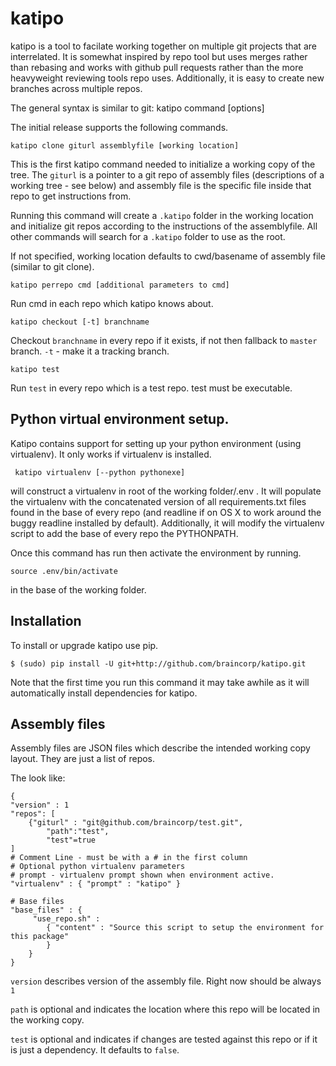 katipo
======
katipo is a tool to facilate working together on multiple git projects that are interrelated. 
It is somewhat inspired by repo tool but uses merges rather than rebasing and works with
github pull requests rather than the more heavyweight reviewing tools repo uses. Additionally, it is easy to create new branches across multiple repos.

The general syntax is similar to git:
    katipo command [options]
    
The initial release supports the following commands.

    katipo clone giturl assemblyfile [working location]

This is the first katipo command needed to initialize a working copy of the tree. The `giturl`
is a pointer to a git repo of assembly files (descriptions of a working tree - see below)
and assembly file is the specific file inside that repo to get instructions from.

Running this command will create a `.katipo` folder in the working location and initialize git repos
according to the instructions of the assemblyfile. All other commands will search for a `.katipo`
folder to use as the root.

If not specified, working location defaults to cwd/basename of assembly file (similar to git clone).

    katipo perrepo cmd [additional parameters to cmd]
  
Run cmd in each repo which katipo knows about.

    katipo checkout [-t] branchname

Checkout `branchname` in every repo if it exists, if not then fallback to `master` branch. `-t` - make
it a tracking branch.

    katipo test

Run `test` in every repo which is a test repo. test must be executable.

Python virtual environment setup.
---------------
Katipo contains support for setting up your python environment (using virtualenv).
It only works if virtualenv is installed.

     katipo virtualenv [--python pythonexe]

will construct a virtualenv in root of the working folder/.env . It will populate the
virtualenv with the concatenated version of all requirements.txt files found in the base
of every repo (and readline if on OS X to work around the buggy readline installed by 
default). Additionally, it will modify the virtualenv script to add the base of every
repo the PYTHONPATH.

Once this command has run then activate the environment by running.

	source .env/bin/activate

in the base of the working folder.


Installation
--------------
To install or upgrade katipo use pip.

    $ (sudo) pip install -U git+http://github.com/braincorp/katipo.git  

Note that the first time you run this command it may take awhile as it will automatically
install dependencies for katipo.

Assembly files
--------------
Assembly files are JSON files which describe the intended working copy layout. They are just a 
list of repos.

The look like:

    {
    "version" : 1
    "repos": [
        {"giturl" : "git@github.com/braincorp/test.git",
            "path":"test",
            "test"=true
    ]
	# Comment Line - must be with a # in the first column
	# Optional python virtualenv parameters 
	# prompt - virtualenv prompt shown when environment active.
	"virtualenv" : { "prompt" : "katipo" }
	
	# Base files
	"base_files" : {
		 "use_repo.sh" :
			{ "content" : "Source this script to setup the environment for this package"
			}
		}
    }


`version` describes version of the assembly file. Right now should be always `1`

`path` is optional and indicates the location where this repo will be located in the 
working copy.

`test` is optional and indicates if changes are tested against this repo or if it is just
a dependency. It defaults to `false`.
